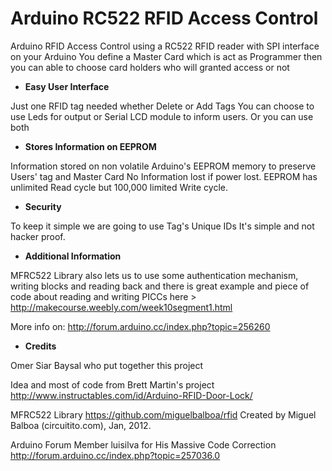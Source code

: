 Arduino RC522 RFID Access Control
=======

Arduino RFID Access Control using a RC522 RFID 
reader with SPI interface on your Arduino
You define a Master Card which is act as Programmer
then you can able to choose card holders 
who will granted access or not

 * **Easy User Interface**

Just one RFID tag needed whether Delete or Add Tags
You can choose to use Leds for output or
Serial LCD module to inform users. Or you can use both

 * **Stores Information on EEPROM**

Information stored on non volatile Arduino's EEPROM 
memory to preserve Users' tag and Master Card
No Information lost if power lost. EEPROM has unlimited
Read cycle but 100,000 limited Write cycle. 

 * **Security**

To keep it simple we are going to use Tag's Unique IDs
It's simple and not hacker proof.

 * **Additional Information**

MFRC522 Library also lets us to use some authentication
mechanism, writing blocks and reading back
and there is great example and piece of code
about reading and writing PICCs
here > http://makecourse.weebly.com/week10segment1.html

More info on: 
http://forum.arduino.cc/index.php?topic=256260

 * **Credits**

Omer Siar Baysal who put together this project

Idea and most of code from Brett Martin's project
http://www.instructables.com/id/Arduino-RFID-Door-Lock/

MFRC522 Library
https://github.com/miguelbalboa/rfid
Created by Miguel Balboa (circuitito.com), Jan, 2012.

Arduino Forum Member luisilva for His Massive Code Correction
http://forum.arduino.cc/index.php?topic=257036.0

